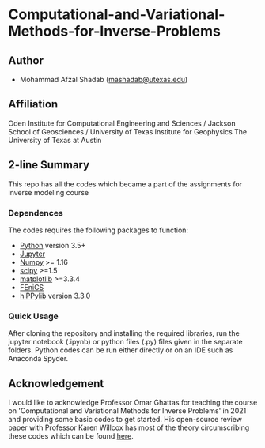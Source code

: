 # Computational-and-Variational-Methods-for-Inverse-Problems
## Author
- Mohammad Afzal Shadab (mashadab@utexas.edu)

## Affiliation
Oden Institute for Computational Engineering and Sciences / Jackson School of Geosciences / University of Texas Institute for Geophysics
The University of Texas at Austin

## 2-line Summary
This repo has all the codes which became a part of the assignments for inverse modeling course

### Dependences

The codes requires the following packages to function:
- [Python](https://www.python.org/) version 3.5+
- [Jupyter](https://jupyter.org/)
- [Numpy](http://www.numpy.org/) >= 1.16
- [scipy](https://www.scipy.org/) >=1.5
- [matplotlib](https://matplotlib.org/) >=3.3.4
- [FEniCS](https://fenicsproject.org/download/)
- [hiPPylib](https://hippylib.github.io/#latest-release) version 3.3.0


### Quick Usage
After cloning the repository and installing the required libraries, run the jupyter notebook (.ipynb) or python files (.py) files given in the separate folders. Python codes can be run either directly or on an IDE such as Anaconda Spyder.


## Acknowledgement
I would like to acknowledge Professor Omar Ghattas for teaching the course on 'Computational and Variational Methods for Inverse Problems' in 2021 and providing some basic codes to get started. His open-source review paper with Professor Karen Willcox has most of the theory circumscribing these codes which can be found [here](https://www.cambridge.org/core/services/aop-cambridge-core/content/view/C072A4B417F8C3873ED75C1D63BBB31D/S0962492921000064a.pdf/learning-physics-based-models-from-data-perspectives-from-inverse-problems-and-model-reduction.pdf).
